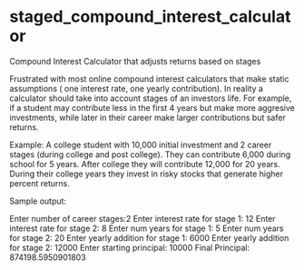 # staged_compound_interest_calculator
Compound Interest Calculator that adjusts returns based on stages

Frustrated with most online compound interest calculators that make static assumptions ( one interest rate, one yearly contribution). In reality a calculator should take into account stages of an investors life. For example, if a student may contribute less in the first 4 years but make more aggresive investments, while later in their career make larger contributions but safer returns. 

Example:
A college student with 10,000 initial investment and 2 career stages (during college and post college). They can contribute 6,000 during school for 5 years. After college they will contribute 12,000 for 20 years. During their college years they invest in risky stocks that generate higher percent returns. 


Sample output:

Enter number of career stages:2
Enter interest rate for stage 1: 12
Enter interest rate for stage 2: 8
Enter num years for stage 1: 5
Enter num years for stage 2: 20
Enter yearly addition for stage 1: 6000
Enter yearly addition for stage 2: 12000
Enter starting principal: 10000
Final Principal: 
874198.5950901803

